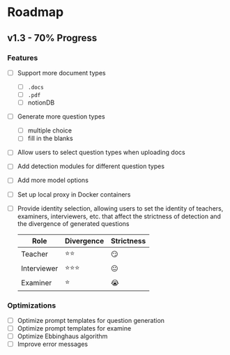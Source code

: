 # Roadmap

## v1.3 - 70% Progress

### Features

- [ ] Support more document types
  - [ ] `.docs`
  - [ ] `.pdf`
  - [ ] notionDB
- [ ] Generate more question types
  - [ ] multiple choice
  - [ ] fill in the blanks
- [ ] Allow users to select question types when uploading docs
- [ ] Add detection modules for different question types
- [ ] Add more model options
- [ ] Set up local proxy in Docker containers
- [ ] Provide identity selection, allowing users to set the identity of teachers, examiners, interviewers, etc. that affect the strictness of detection and the divergence of generated questions

  | Role        | Divergence | Strictness |
  | ----------- | ---------- | ---------- |
  | Teacher     | ⭐️⭐️     | 😏         |
  | Interviewer | ⭐️⭐️⭐️  | 😐         |
  | Examiner    | ⭐️        | 😭         |

### Optimizations

- [ ] Optimize prompt templates for question generation
- [ ] Optimize prompt templates for examine
- [ ] Optimize Ebbinghaus algorithm
- [ ] Improve error messages
